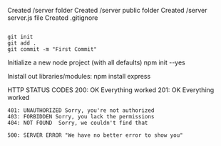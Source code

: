 Created /server folder
Created /server public folder
Created /server server.js file
Created .gitignore

```

git init
git add .
git commit -m "First Commit"
```
Initialize a new node project (with all defaults)
npm init --yes

Inistall out libraries/modules:
npm install express

HTTP STATUS CODES
    200: OK Everything worked
    201: OK Everything worked

    401: UNAUTHORIZED Sorry, you're not authorized
    403: FORBIDDEN Sorry, you lack the permissions
    404: NOT FOUND  Sorry, we couldn't find that

    500: SERVER ERROR "We have no better error to show you"